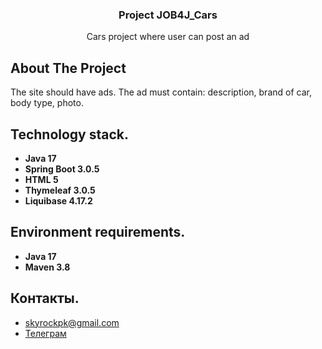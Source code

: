 
<h3 align="center">Project JOB4J_Cars</h3>

  <p align="center">
    Cars project where user can post an ad

  </p>



<!-- ABOUT THE PROJECT -->
## About The Project


The site should have ads. The ad must contain: description, brand of car, body type, photo.

## Technology stack.

- **Java 17**
- **Spring Boot 3.0.5**
- **HTML 5**
- **Thymeleaf 3.0.5**
- **Liquibase 4.17.2**

## Environment requirements.

- **Java 17**
- **Maven 3.8**


## Контакты.
- skyrockpk@gmail.com
- <a href="https://t.me/julus_skyrock" target="_blank">Телеграм</a></h1>
